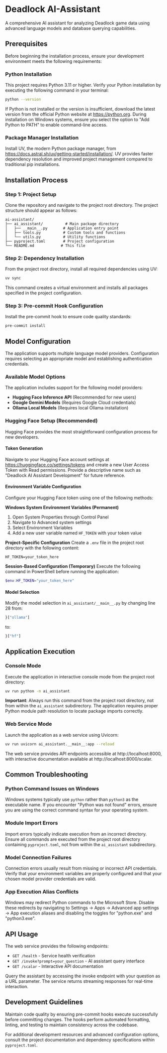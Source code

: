 # Deadlock AI-Assistant

A comprehensive AI assistant for analyzing Deadlock game data using advanced language models and database querying capabilities.

## Prerequisites

Before beginning the installation process, ensure your development environment meets the following requirements:

### Python Installation

This project requires Python 3.11 or higher. Verify your Python installation by executing the following command in your terminal:

```bash
python --version
```

If Python is not installed or the version is insufficient, download the latest version from the official Python website at https://python.org. During installation on Windows systems, ensure you select the option to "Add Python to PATH" to enable command-line access.

### Package Manager Installation

Install UV, the modern Python package manager, from https://docs.astral.sh/uv/getting-started/installation/. UV provides faster dependency resolution and improved project management compared to traditional pip installations.

## Installation Process

### Step 1: Project Setup

Clone the repository and navigate to the project root directory. The project structure should appear as follows:

```
ai-assistant/
├── ai_assistant/          # Main package directory
│   ├── __main__.py       # Application entry point
│   ├── tools.py          # Custom tools and functions
│   └── utils.py          # Utility functions
├── pyproject.toml        # Project configuration
└── README.md            # This file
```

### Step 2: Dependency Installation

From the project root directory, install all required dependencies using UV:

```bash
uv sync
```

This command creates a virtual environment and installs all packages specified in the project configuration.

### Step 3: Pre-commit Hook Configuration

Install the pre-commit hook to ensure code quality standards:

```bash
pre-commit install
```

## Model Configuration

The application supports multiple language model providers. Configuration requires selecting an appropriate model and establishing authentication credentials.

### Available Model Options

The application includes support for the following model providers:

- **Hugging Face Inference API** (Recommended for new users)
- **Google Gemini Models** (Requires Google Cloud credentials)
- **Ollama Local Models** (Requires local Ollama installation)

### Hugging Face Setup (Recommended)

Hugging Face provides the most straightforward configuration process for new developers.

#### Token Generation

Navigate to your Hugging Face account settings at https://huggingface.co/settings/tokens and create a new User Access Token with Read permissions. Provide a descriptive name such as "Deadlock AI Assistant Development" for future reference.

#### Environment Variable Configuration

Configure your Hugging Face token using one of the following methods:

**Windows System Environment Variables (Permanent)**

1. Open System Properties through Control Panel
2. Navigate to Advanced system settings
3. Select Environment Variables
4. Add a new user variable named `HF_TOKEN` with your token value

**Project-Specific Configuration**
Create a `.env` file in the project root directory with the following content:

```
HF_TOKEN=your_token_here
```

**Session-Based Configuration (Temporary)**
Execute the following command in PowerShell before running the application:

```powershell
$env:HF_TOKEN="your_token_here"
```

#### Model Selection

Modify the model selection in `ai_assistant/__main__.py` by changing line 28 from:

```python
}["ollama"]
```

to:

```python
}["hf"]
```

## Application Execution

### Console Mode

Execute the application in interactive console mode from the project root directory:

```bash
uv run python -m ai_assistant
```

**Important**: Always run this command from the project root directory, not from within the `ai_assistant` subdirectory. The application requires proper Python module path resolution to locate package imports correctly.

### Web Service Mode

Launch the application as a web service using Uvicorn:

```bash
uv run uvicorn ai_assistant.__main__:app --reload
```

The web service provides API endpoints accessible at http://localhost:8000, with interactive documentation available at http://localhost:8000/scalar.

## Common Troubleshooting

### Python Command Issues on Windows

Windows systems typically use `python` rather than `python3` as the executable name. If you encounter "Python was not found" errors, ensure you are using the correct command syntax for your operating system.

### Module Import Errors

Import errors typically indicate execution from an incorrect directory. Ensure all commands are executed from the project root directory containing `pyproject.toml`, not from within the `ai_assistant` subdirectory.

### Model Connection Failures

Connection errors usually result from missing or incorrect API credentials. Verify that your environment variables are properly configured and that your chosen model provider credentials are valid.

### App Execution Alias Conflicts

Windows may redirect Python commands to the Microsoft Store. Disable these redirects by navigating to Settings → Apps → Advanced app settings → App execution aliases and disabling the toggles for "python.exe" and "python3.exe".

## API Usage

The web service provides the following endpoints:

- `GET /health` - Service health verification
- `GET /invoke?prompt=your_question` - AI assistant query interface
- `GET /scalar` - Interactive API documentation

Query the assistant by accessing the invoke endpoint with your question as a URL parameter. The service returns streaming responses for real-time interaction.

## Development Guidelines

Maintain code quality by ensuring pre-commit hooks execute successfully before committing changes. The hooks perform automated formatting, linting, and testing to maintain consistency across the codebase.

For additional development resources and advanced configuration options, consult the project documentation and dependency specifications within `pyproject.toml`.
